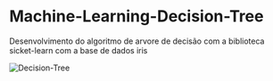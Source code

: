 # Machine-Learning-Decision-Tree
Desenvolvimento do algoritmo de arvore de decisão com a biblioteca sicket-learn com a base de dados iris

![Decision-Tree](https://github.com/PedroFernandesG/Machine-Learning-Linear-Regression/assets/147552248/0438f06b-2e27-42aa-9758-f7ff86552f22)
